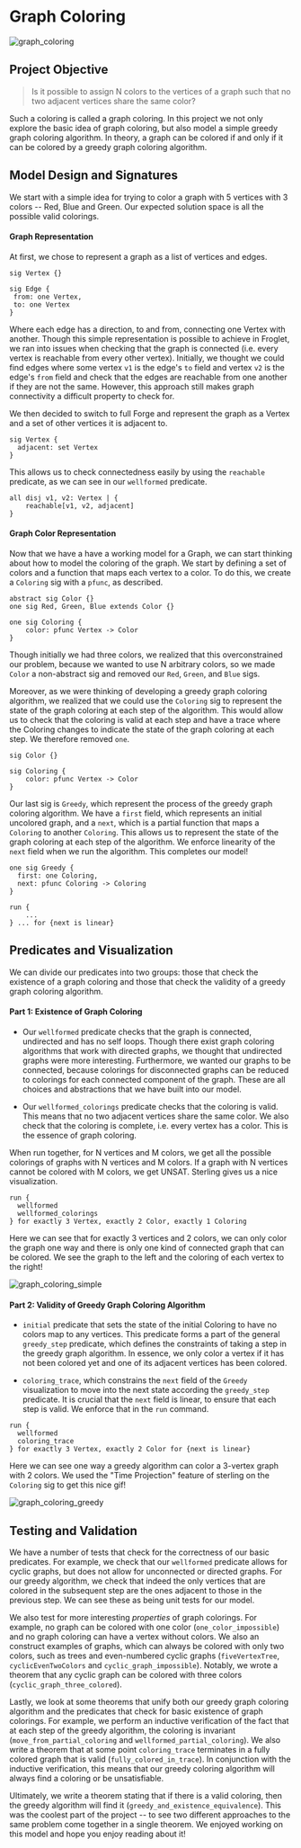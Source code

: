 # Graph Coloring

![graph_coloring](images/header_image.png)


## Project Objective

> Is it possible to assign N colors to the vertices of a graph such that no two adjacent vertices share the same color?

Such a coloring is called a graph coloring. In this project we not only explore the basic idea of graph coloring, but also model a simple greedy graph coloring algorithm. In theory, a graph can be colored if and only if it can be colored by a greedy graph coloring algorithm.

## Model Design and Signatures

We start with a simple idea for trying to color a graph with 5 vertices with 3 colors -- Red, Blue and Green. Our expected solution space is all the possible valid colorings. 

#### Graph Representation

At first, we chose to represent a graph as a list of vertices and edges.

```
sig Vertex {}

sig Edge {
 from: one Vertex,
 to: one Vertex
}
```

Where each edge has a direction, to and from, connecting one Vertex with another. Though this simple representation is possible to achieve in Froglet, we ran into issues when checking that the graph is connected (i.e. every vertex is reachable from every other vertex). Initially, we thought we could find edges where some vertex `v1` is the edge's `to` field and vertex `v2` is the edge's `from` field and check that the edges are reachable from one another if they are not the same. However, this approach still makes graph connectivity a difficult property to check for.

We then decided to switch to full Forge and represent the graph as a Vertex and a set of other vertices it is adjacent to.

```
sig Vertex {
  adjacent: set Vertex
}
```

This allows us to check connectedness easily by using the `reachable` predicate, as we can see in our `wellformed` predicate.

```
all disj v1, v2: Vertex | {
    reachable[v1, v2, adjacent]
}
```

#### Graph Color Representation

Now that we have a have a working model for a Graph, we can start thinking about how to model the coloring of the graph. We start by defining a set of colors and a function that maps each vertex to a color. To do this, we create a `Coloring` sig with a `pfunc`, as described.

```
abstract sig Color {}
one sig Red, Green, Blue extends Color {}

one sig Coloring {
    color: pfunc Vertex -> Color
}
```

Though initially we had three colors, we realized that this overconstrained our problem, because we wanted to use N arbitrary colors, so we made `Color` a non-abstract sig and removed our `Red`, `Green`, and `Blue` sigs.

Moreover, as we were thinking of developing a greedy graph coloring algorithm, we realized that we could use the `Coloring` sig to represent the state of the graph coloring at each step of the algorithm. This would allow us to check that the coloring is valid at each step and have a trace where the Coloring changes to indicate the state of the graph coloring at each step. We therefore removed `one`.

```
sig Color {}

sig Coloring {
    color: pfunc Vertex -> Color
}
```

Our last sig is `Greedy`, which represent the process of the greedy graph coloring algorithm. We have a `first` field, which represents an initial uncolored graph, and a `next`, which is a partial function that maps a `Coloring` to another `Coloring`. This allows us to represent the state of the graph coloring at each step of the algorithm. We enforce linearity of the `next` field when we run the algorithm. This completes our model!

```
one sig Greedy {
  first: one Coloring,
  next: pfunc Coloring -> Coloring 
}

run {
    ...
} ... for {next is linear}
```

## Predicates and Visualization

We can divide our predicates into two groups: those that check the existence of a graph coloring and those that check the validity of a greedy graph coloring algorithm.

#### Part 1: Existence of Graph Coloring

- Our `wellformed` predicate checks that the graph is connected, undirected and has no self loops. Though there exist graph coloring algorithms that work with directed graphs, we thought that undirected graphs were more interesting. Furthermore, we wanted our graphs to be connected, because colorings for disconnected graphs can be reduced to colorings for each connected component of the graph. These are all choices and abstractions that we have built into our model.

- Our `wellformed_colorings` predicate checks that the coloring is valid. This means that no two adjacent vertices share the same color. We also check that the coloring is complete, i.e. every vertex has a color. This is the essence of graph coloring.

When run together, for N vertices and M colors, we get all the possible colorings of graphs with N vertices and M colors. If a graph with N vertices cannot be colored with M colors, we get UNSAT. Sterling gives us a nice visualization.

```
run { 
  wellformed
  wellformed_colorings
} for exactly 3 Vertex, exactly 2 Color, exactly 1 Coloring
```

Here we can see that for exactly 3 vertices and 2 colors, we can only color the graph one way and there is only one kind of connected graph that can be colored. We see the graph to the left and the coloring of each vertex to the right!

![graph_coloring_simple](images/sterling_simple.png)

#### Part 2: Validity of Greedy Graph Coloring Algorithm

- `initial` predicate that sets the state of the initial Coloring to have no colors map to any vertices. This predicate forms a part of the general `greedy_step` predicate, which defines the constraints of taking a step in the greedy graph algorithm. In essence, we only color a vertex if it has not been colored yet and one of its adjacent vertices has been colored.

- `coloring_trace`, which constrains the `next` field of the `Greedy` visualization to move into the next state according the `greedy_step` predicate. It is crucial that the `next` field is linear, to ensure that each step is valid. We enforce that in the `run` command.

```
run {
  wellformed
  coloring_trace
} for exactly 3 Vertex, exactly 2 Color for {next is linear}
```

Here we can see one way a greedy algorithm can color a 3-vertex graph with 2 colors. We used the "Time Projection" feature of sterling on the `Coloring` sig to get this nice gif!

![graph_coloring_greedy](images/greedy_coloring.gif)

## Testing and Validation

We have a number of tests that check for the correctness of our basic predicates. For example, we check that our `wellformed` predicate allows for cyclic graphs, but does not allow for unconnected or directed graphs. For our greedy algorithm, we check that indeed the only vertices that are colored in the subsequent step are the ones adjacent to those in the previous step. We can see these as being unit tests for our model.

We also test for more interesting *properties* of graph colorings. For example, no graph can be colored with one color (`one_color_impossible`) and no graph coloring can have a vertex without colors. We also an construct examples of graphs, which can always be colored with only two colors, such as trees and even-numbered cyclic graphs (`fiveVertexTree`, `cyclicEvenTwoColors` and `cyclic_graph_impossible`). Notably, we wrote a theorem that any cyclic graph can be colored with three colors (`cyclic_graph_three_colored`).

Lastly, we look at some theorems that unify both our greedy graph coloring algorithm and the predicates that check for basic existence of graph colorings. For example, we perform an inductive verification of the fact that at each step of the greedy algorithm, the coloring is invariant (`move_from_partial_coloring` and `wellformed_partial_coloring`). We also write a theorem that at some point `coloring_trace` terminates in a fully colored graph that is valid (`fully_colored_in_trace`). In conjunction with the inductive verification, this means that our greedy coloring algorithm will always find a coloring or be unsatisfiable.

Ultimately, we write a theorem stating that if there is a valid coloring, then the greedy algorithm will find it (`greedy_and_existence_equivalence`). This was the coolest part of the project -- to see two different approaches to the same problem come together in a single theorem. We enjoyed working on this model and hope you enjoy reading about it!
